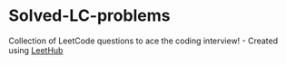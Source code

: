 # Solved-LC-problems
Collection of LeetCode questions to ace the coding interview! - Created using [LeetHub](https://github.com/QasimWani/LeetHub)
